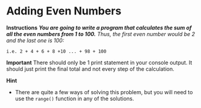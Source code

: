 # Adding Even Numbers
**Instructions**
***You are going to write a program that calculates the sum of all the even numbers from 1 to 100.***
*Thus, the first even number would be 2 and the last one is 100:*

`i.e. 2 + 4 + 6 + 8 +10 ... + 98 + 100`

**Important** 
There should only be 1 print statement in your console output. It should just print the final total and not every step of the calculation.

**Hint**
- There are quite a few ways of solving this problem, but you will need to use the `range()` function in any of the solutions.